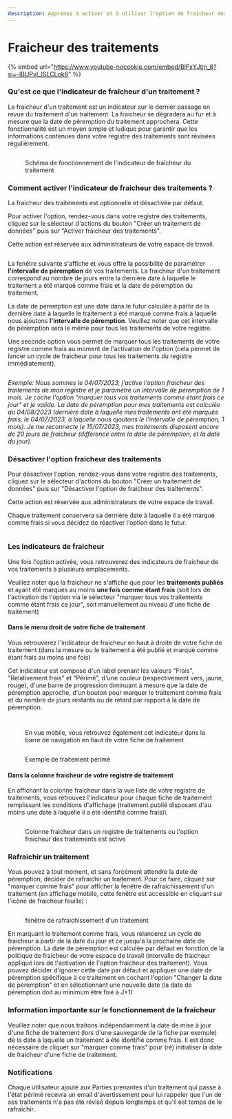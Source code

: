 ```yaml
---
description: Apprenez à activer et à utiliser l'option de fraicheur des traitements
---
```


# Fraicheur des traitements

{% embed url="https://www.youtube-nocookie.com/embed/BIFxYJtjn_8?si=-lBUPvI_ISLCLok6" %}

### Qu'est ce que l'indicateur de fraîcheur d'un traitement ?

La fraicheur d'un traitement est un indicateur sur le dernier passage en revue du traitement d'un traitement. La fraicheur se dégradera au fur et à mesure que la date de péremption du traitement approchera. Cette fonctionnalité est un moyen simple et ludique pour garantir que les informations contenues dans votre registre des traitements sont révisées régulièrement.&#x20;

<figure><img src="../../.gitbook/assets/image (275).png" alt=""><figcaption><p>Schéma de fonctionnement de l'indicateur de fraîcheur du traitement</p></figcaption></figure>

### Comment activer l'indicateur de fraicheur des traitements ?

La fraicheur des traitements est optionnelle et désactivée par défaut.&#x20;

Pour activer l'option, rendez-vous dans votre registre des traitements, cliquez sur le sélecteur d'actions du bouton "Créer un traitement de données" puis sur "Activer fraicheur des traitements".&#x20;

Cette action est réservée aux administrateurs de votre espace de travail.

<figure><img src="../../.gitbook/assets/freshness-activate.JPG" alt=""><figcaption></figcaption></figure>

La fenêtre suivante s'affiche et vous offre la possibilité de paramétrer **l'intervalle de péremption** de vos traitements. La fraicheur d'un traitement correspond au nombre de jours entre la dernière date à laquelle le traitement a été marqué comme frais et la date de péremption du traitement.&#x20;

La date de péremption est une date dans le futur calculée à partir de la dernière date à laquelle le traitement a été marqué comme frais à laquelle nous ajoutons **l'intervalle de péremption**. Veuillez noter que cet intervalle de péremption sera le même pour tous les traitements de votre registre.&#x20;

Une seconde option vous permet de marquer tous les traitements de votre registre comme frais au moment de l'activation de l'option (cela permet de lancer un cycle de fraicheur pour tous les traitements du registre immédiatement).

<figure><img src="../../.gitbook/assets/freshness-activate-modal.JPG" alt=""><figcaption></figcaption></figure>

_Exemple: Nous sommes le 04/07/2023, j'active l'option fraicheur des traitements de mon registre et je paramètre un intervalle de péremption de 1 mois. Je coche l'option "marquer tous vos traitements comme étant frais ce jour" et je valide. La date de péremption pour mes traitements est calculée au 04/08/2023 (dernière date à laquelle mes traitements ont été marqués frais, le 04/07/2023, à laquelle nous ajoutons le l'intervalle de péremption, 1 mois). Je me reconnecte le 15/07/2023, mes traitements disposent encore de 20 jours de fraicheur (différence entre la date de péremption, et la date du jour)._&#x20;



### Désactiver l'option fraicheur des traitements

Pour désactiver l'option, rendez-vous dans votre registre des traitements, cliquez sur le sélecteur d'actions du bouton "Créer un traitement de données" puis sur "Désactiver l'option de fraicheur des traitements".

Cette action est réservée aux administrateurs de votre espace de travail.

Chaque traitement conservera sa dernière date à laquelle il a été marqué comme frais si vous décidez de réactiver l'option dans le futur.

<figure><img src="../../.gitbook/assets/freshness-disablemodal.JPG" alt=""><figcaption></figcaption></figure>

### Les indicateurs de fraicheur

Une fois l'option activée, vous retrouverez des indicateurs de fraicheur de vos traitements à plusieurs emplacements.&#x20;

Veuillez noter que la fraicheur ne s'affiche que pour les **traitements publiés** et ayant été marqués au moins **une fois comme étant frais** (soit lors de l'activation de l'option via le sélecteur "marquer tous vos traitements comme étant frais ce jour", soit manuellement au niveau d'une fiche de traitement)

#### Dans le menu droit de votre fiche de traitement&#x20;

Vous retrouverez l'indicateur de fraicheur en haut à droite de votre fiche de traitement (dans la mesure ou le traitement a été publié et marqué comme étant frais au moins une fois)

Cet indicateur est composé d'un label prenant les valeurs "Frais", "Relativement frais" et "Périmé", d'une couleur (respectivement vers, jaune, rouge), d'une barre de progression diminuant à mesure que la date de péremption approche, d'un bouton pour marquer le traitement comme frais et du nombre de jours restants ou de retard par rapport à la date de péremption.&#x20;

<figure><img src="../../.gitbook/assets/image (270).png" alt=""><figcaption></figcaption></figure>



<figure><img src="../../.gitbook/assets/image (269).png" alt=""><figcaption><p>En vue mobile, vous retrouvez également cet indicateur dans la barre de navigation en haut de votre fiche de traitement</p></figcaption></figure>

<figure><img src="../../.gitbook/assets/image (271).png" alt=""><figcaption><p>Exemple de traitement périmé</p></figcaption></figure>

#### Dans la colonne fraicheur de votre registre de traitement

En affichant la colonne fraicheur dans la vue liste de votre registre de traitements, vous retrouvez l'indicateur pour chaque fiche de traitement remplissant les conditions d'affichage (traitement publié disposant d'au moins une date à laquelle il a été identifié comme frais)\


<figure><img src="../../.gitbook/assets/image (273).png" alt=""><figcaption><p>Colonne fraicheur dans un registre de traitements ou l'option fraicheur des traitements est active</p></figcaption></figure>

### Rafraichir un traitement

Vous pouvez à tout moment, et sans forcément attendre la date de péremption, décider de rafraichir un traitement. Pour ce faire, cliquez sur "marquer comme frais" pour afficher la fenêtre de rafraichissement d'un traitement (en affichage mobile, cette fenêtre est accessible en cliquant sur l'icône de fraicheur feuille) :

<figure><img src="../../.gitbook/assets/image (272).png" alt=""><figcaption><p>fenêtre de rafraichissement d'un traitement</p></figcaption></figure>

En marquant le traitement comme frais, vous relancerez un cycle de fraicheur à partir de la date du jour et ce jusqu'à la prochaine date de péremption. La date de péremption est calculée par défaut en fonction de la politique de fraicheur de votre espace de travail (intervalle de fraicheur appliqué lors de l'activation de l'option fraicheur des traitement). Vous pouvez décider d'ignorer cette date par défaut et appliquer une date de péremption spécifique à ce traitement en cochant l'option "Changer la date de péremption" et en sélectionnant une nouvelle date (la date de péremption doit au minimum être fixé à J+1)

### Information importante sur le fonctionnement de la fraicheur

Veuillez noter que nous traitons indépendamment la date de mise à jour d'une fiche de traitement (lors d'une sauvegarde de la fiche par exemple) de la date à laquelle un traitement a été identifié comme frais. Il est donc nécessaire de cliquer sur "marquer comme frais" pour (ré) initialiser la date de fraicheur d'une fiche de traitement.

### Notifications

Chaque utilisateur ajouté aux Parties prenantes d'un traitement qui passe à l'état périmé recevra un email d'avertissement pour lui rappeler que l'un de ses traitements n'a pas été révisé depuis longtemps et qu'il est temps de le rafraichir.
